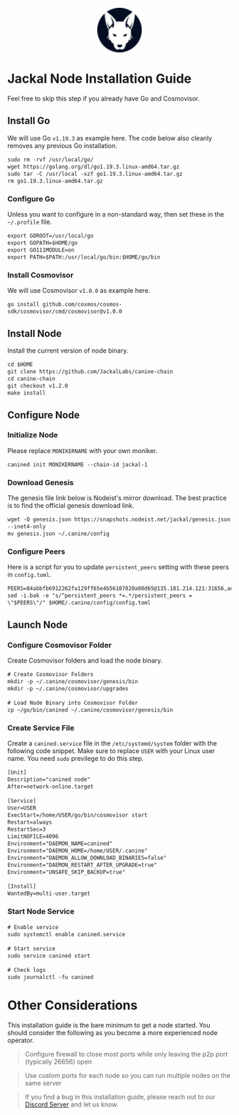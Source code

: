 <p align="center">
  <img height="100" height="auto" src="https://raw.githubusercontent.com/Nodeist/Kurulumlar/main/logos/jackal.png">
</p>



# Jackal Node Installation Guide
Feel free to skip this step if you already have Go and Cosmovisor.


## Install Go
We will use Go `v1.19.3` as example here. The code below also cleanly removes any previous Go installation.

```
sudo rm -rvf /usr/local/go/
wget https://golang.org/dl/go1.19.3.linux-amd64.tar.gz
sudo tar -C /usr/local -xzf go1.19.3.linux-amd64.tar.gz
rm go1.19.3.linux-amd64.tar.gz
```

### Configure Go
Unless you want to configure in a non-standard way, then set these in the `~/.profile` file.

```
export GOROOT=/usr/local/go
export GOPATH=$HOME/go
export GO111MODULE=on
export PATH=$PATH:/usr/local/go/bin:$HOME/go/bin
```


### Install Cosmovisor
We will use Cosmovisor `v1.0.0` as example here.

```
go install github.com/cosmos/cosmos-sdk/cosmovisor/cmd/cosmovisor@v1.0.0
```

## Install Node
Install the current version of node binary.

```
cd $HOME
git clone https://github.com/JackalLabs/canine-chain
cd canine-chain
git checkout v1.2.0
make install
```

## Configure Node
### Initialize Node
Please replace `MONIKERNAME` with your own moniker.

```
canined init MONIKERNAME --chain-id jackal-1
```

### Download Genesis
The genesis file link below is Nodeist's mirror download. The best practice is to find the official genesis download link.

```
wget -O genesis.json https://snapshots.nodeist.net/jackal/genesis.json --inet4-only
mv genesis.json ~/.canine/config
```

### Configure Peers
Here is a script for you to update `persistent_peers` setting with these peers in `config.toml`.
```
PEERS=84abbfb6912262fa129ff65e4b56107820a00d65@135.181.214.121:31656,ad8afbc89ac64db1ee99fdd904cbd48876d44b7d@195.3.222.240:26256,2ec46ff04ebfafc19f505feaaf00943c15bb2757@185.16.38.149:26656,a877c11ecef83401dcc96c4499874ebc3f13367b@116.202.36.240:10756,8d59eb5f7ad207e59c06620f6e9e7b6760b56211@65.108.75.107:18656,0841db0ae5e5443905837e196d2e1ffd31f2e480@131.153.202.81:36656,26b6255375a592c3b0664bd474a6975f468c3785@88.99.164.158:11126,68eb09cb9c5a2b136e8c693a48bcb26d9108062f@157.90.2.254:26656,ecb163fca7436befa3a5694a7d558e89d3f04b2c@65.109.29.150:17656,e5a142be860ee9b2f5c71d813e39fceb12cbd218@78.46.78.83:26686,ff94a29e02de8369faf37c76d3c97684bbd51bd6@185.16.38.165:17556,a79da224ad9d4501dbf1d547986ebec55d56b951@135.181.128.114:17556,a13b5c78c65b785f4189a7873015c47217f2c83c@65.108.13.185:27565,544b3f5dbb772e086a7cceea376d19f9d31f4d91@15.204.143.216:26656,68205c025ec65bf4d4183691d19d15b0a72221ec@65.108.42.185:26656,753d35e39ad1f6f2fbf0f406a0c4f2bee3c4c7d0@135.181.153.228:56656,2a55d2e6cc5fa2dda8a484ab7d00f77f076d237f@141.95.47.216:26656,7751d16cfa48da0a5bea6f40e9bcc386b4c76c50@51.89.7.184:26638,f6aaf53be76e005f83376ceca6d26d30ac93d42c@46.4.81.204:33656,dbbd1e102b9d0cde827cd272205fa3a2886a6b2c@5.9.147.22:21656,fc905fe58d36875a833202ce53759d0ae6c11435@141.95.65.26:48656,83d66a37202785b09aee4e3ae1b50d2ddfbf860c@162.19.89.8:10856,108652f503665772ad024d9d2129a9f4fa9ffe9b@176.9.98.24:30536,ea35106e43dcec1e5c66319272da48df3dce7723@57.128.144.233:26656,4398bd773ac885b7365de3604eb487be10c54563@185.16.38.210:26906,b55e7c342620b73cbc9572604d1c2146892231d6@194.34.232.124:34656,9c149b35243970e1f8e0519f1f33f79f7d5bd91b@51.38.52.188:26638,ad41936e5f89b119fdaae25fef0652949770f06e@185.107.57.74:26656,0faa7f1099de2e02deebe09fcb52863056333265@144.202.72.17:26616,ef8c470a03f3753df53dad15a435f99d6869f6a7@51.81.107.95:10856,159834da1073b793a9f6730841d827802051ed75@198.244.178.213:26656,e98ed884751f26b98bc32d4469efd53b3507129f@15.235.114.194:10756,8be44995ab4eeafcde6e0a9e196c40d483ef6d2a@51.81.155.97:10556,55df88ae25223565af42ccd6b3b558b8e70bba31@213.239.216.252:26656,46d4495643f2579573a61e181a88de3b8f0acc4f@2.139.23.24:36656,0836e6f18a67cc6139e315f024189cb8a84f3121@95.217.0.158:26656,e2172f53b4c59ed157d97802dc6b5ae8b17d3bb1@109.236.81.221:46656,399068f8371dce4ae5d7cd7da2c965e765e68f4b@65.108.238.102:17556,db9c7d34cd04e155b3eed730f68fc9315245cf5c@65.108.124.219:30656,6cae04d59dedda3278abb0b31cccbc8bd73794c4@65.108.41.173:27186,e08efc0b0e15e4d8eacf0f4ed5e52f6e9bdc312d@144.76.97.251:36156,1f30e644ddd8edf310cbd9be4ac07b604eed581e@66.85.143.242:26676,588e509e3a8c1dc4ba938779bf569cd9f6f0f4be@212.23.222.109:26256,316864671ec9566a3d07b64040c45e3fc75ccf36@65.108.201.154:5020,f42498ca4d9e62f95115f04ae18fa5ec1c1487f1@65.108.141.109:18656,01ab8944f1d486f8b3682a457a020dd7c386cc16@185.215.166.126:26656,88130f394f62dc17b1960b5e2f50a0f18a7a7499@88.99.213.25:37656,637166728d6103ad4ec9fff97a321a024bff3e58@65.109.94.221:28656,519f2b648a2a8794ac33b195f39b6d836e09f8f2@131.153.154.13:26656,6852add4eaa027707a6000c78ea9e7cde81b058f@18.118.26.4:26656,4118b172fc2a45e0335c59641fd7c2e5e5e2c53c@65.108.238.203:28656,ebc272824924ea1a27ea3183dd0b9ba713494f83@95.214.52.139:26906,bc6ce122e5809b06dcf90742ee40091f3ee6bcee@142.132.248.253:42656,e272f855eb99975dbd23bfc52dce9ff9661596ff@65.109.60.54:37656,dc579f845ae894cdbe3ab19f1b52387f3d5b681d@23.88.69.167:27211,d39fecbc409541de13fa644d90066d4dabe08262@95.165.89.222:24475,c5b43622ecd7413dd41905f6f8f5b5befd299ced@65.109.65.210:32656,5a4d1a83c877dd5db378ef5f897824273c2d4beb@141.95.72.198:36656,d9abd1dd5bf7c57461f0476c61e28bac879430a2@141.94.109.71:10556,57d82676ab660e8e4471664d7fee18e3e2e3dd19@89.58.38.59:26656,e61861653d42ebe5d7bf46d4c61f3753091985cd@83.53.221.249:36656,c2842c76779913e05fa4256e3caab852e1782951@202.61.194.254:60756,24d557203af1734d8a9e94d1819f0920ee66845c@185.252.235.83:27656,039a1c4f438c1ecc2dd901e7316d16fdafadfdab@104.193.254.36:27656,f90a64a0a3f3c0480360e0fe5dd0f806d7741558@207.244.127.5:26656,a77da5b3ce86a5226bae6e7b87964dd4efe8fe46@65.21.170.3:31656,c0b6d010bb442ff6511bc6fdde1f319b8a3a3bdc@65.108.127.50:17556,271625e66eed066b35e8e7c84a0bf62c3b0429eb@155.133.22.8:23856,d0313585956c8e7969993c1577f4969739b19bb7@85.10.238.147:26656,9bcaee1ad957fa75f60a6dd9d8870e53220794a9@104.37.187.214:60756,289c3e984194ac2ccaa74e201147010648e90970@195.3.223.108:26656,0985977a794b298e7ef990fe344d572c60c453b1@172.105.72.158:26656,ff7ab7fdac43752163f141809b61c67eba837cb4@65.108.97.58:37656,8c6eae80747ae0a45befcece5170d23f432a2fb1@51.89.224.199:26656,dd7e72f0a71476e51c0a601a40d6fc02a1ae1a95@65.108.6.45:60856,4963e1c374624d2c625bdb89821ed0e7290c835b@152.32.185.156:26626,5745d29dd5b49009f405e21913a474a23f1e40ec@131.153.57.230:43656,fd249b5e15e8b89771c89f66c4dce4abcabfe331@136.244.29.116:27656,1f7506f1773de3bc12642f5760e016290384a16a@89.58.32.57:37656,173c43436e2287f3660c344a5fd2386da4a61968@65.109.92.241:11126,7574e0ab179fc6cc47ac89284f4641790218540e@18.163.165.245:26626,b3f167a06a8691d738de5fff2b3ba65053e0787d@65.21.183.76:26656,e1d47393788e5f82847e677af0ec5893ed1391aa@65.108.235.209:13656,460cf6a14f3fa0f3882400fbdcb80033105cac79@178.154.241.46:26656,6fb595ce8c3a58ce4498537ddfe5333f36a24957@38.242.250.7:26646,a2afb42b65da7013eca54778ce01dfb877c2a82a@154.12.227.132:37656,39b55b1c49ad0994bbead006be40d9c84b0bf2d4@78.107.253.133:28656,dd3cab79ffae0aed4f519503b66e9403c69eeb14@85.237.193.101:25565,8f68e41b8df40ea1f30ae2cae707bcc07f2da57f@51.79.27.21:14656,2747cd770717937021e66d3da8b730c666d74ae6@65.109.93.152:36156,f460d33619705cb145d88631115a0b5581515060@165.232.173.74:26656,ade4d8bc8cbe014af6ebdf3cb7b1e9ad36f412c0@135.181.5.219:17556,400f3d9e30b69e78a7fb891f60d76fa3c73f0ecc@65.109.88.38:37659,94b63fddfc78230f51aeb7ac34b9fb86bd042a77@46.4.53.94:30561
sed -i.bak -e "s/^persistent_peers *=.*/persistent_peers = \"$PEERS\"/" $HOME/.canine/config/config.toml
```

## Launch Node
### Configure Cosmovisor Folder
Create Cosmovisor folders and load the node binary.

```
# Create Cosmovisor Folders
mkdir -p ~/.canine/cosmovisor/genesis/bin
mkdir -p ~/.canine/cosmovisor/upgrades

# Load Node Binary into Cosmovisor Folder
cp ~/go/bin/canined ~/.canine/cosmovisor/genesis/bin
```

### Create Service File
Create a `canined.service` file in the `/etc/systemd/system` folder with the following code snippet. Make sure to replace `USER` with your Linux user name. You need `sudo` previlege to do this step.

```
[Unit]
Description="canined node"
After=network-online.target

[Service]
User=USER
ExecStart=/home/USER/go/bin/cosmovisor start
Restart=always
RestartSec=3
LimitNOFILE=4096
Environment="DAEMON_NAME=canined"
Environment="DAEMON_HOME=/home/USER/.canine"
Environment="DAEMON_ALLOW_DOWNLOAD_BINARIES=false"
Environment="DAEMON_RESTART_AFTER_UPGRADE=true"
Environment="UNSAFE_SKIP_BACKUP=true"

[Install]
WantedBy=multi-user.target
```

### Start Node Service
```
# Enable service
sudo systemctl enable canined.service

# Start service
sudo service canined start

# Check logs
sudo journalctl -fu canined
```

# Other Considerations
This installation guide is the bare minimum to get a node started. You should consider the following as you become a more experienced node operator.



> Configure firewall to close most ports while only leaving the p2p port (typically 26656) open

> Use custom ports for each node so you can run multiple nodes on the same server

> If you find a bug in this installation guide, please reach out to our [Discord Server](https://discord.gg/yV2nEunsTY) and let us know.
